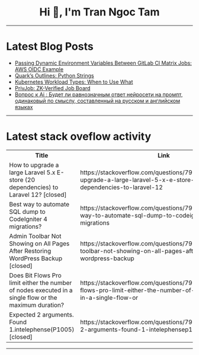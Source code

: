 <h1 align="center">Hi 👋, I'm Tran Ngoc Tam</h1>

---

# Latest Blog Posts 
<!-- BLOG-POST-LIST:START -->
- [Passing Dynamic Environment Variables Between GitLab CI Matrix Jobs: AWS OIDC Example](https://dev.to/u11d/passing-dynamic-environment-variables-between-gitlab-ci-matrix-jobs-aws-oidc-example-1h9c)
- [Quark’s Outlines: Python Strings](https://dev.to/mike-vincent/quarks-outlines-python-strings-30kh)
- [Kubernetes Workload Types: When to Use What](https://dev.to/shohams/kubernetes-workload-types-when-to-use-what-292h)
- [PrivJob: ZK-Verified Job Board](https://dev.to/abraham_root/privjob-zk-verified-job-board-1k66)
- [Вопрос к Ai : Будет ли равнозначным ответ нейросети на промпт, одинаковый по смыслу, составленный на русском и английском языках](https://dev.to/iliya_koltsov_f723b606aaf/vopros-k-ai-budiet-li-ravnoznachnym-otviet-nieirosieti-na-prompt-odinakovyi-po-smyslu-sostavliennyi-3dp5)
<!-- BLOG-POST-LIST:END -->

---

# Latest stack oveflow activity
<table>
  <tr><th>Title</th><th>Link</th></tr>
  <!-- STACKOVERFLOW:START --><tr><td>How to upgrade a large Laravel 5.x E-store &lpar;20 dependencies&rpar; to Laravel 12? [closed]</td><td>https://stackoverflow.com/questions/79758477/how-to-upgrade-a-large-laravel-5-x-e-store-20-dependencies-to-laravel-12</td></tr><tr><td>Best way to automate SQL dump to CodeIgniter 4 migrations?</td><td>https://stackoverflow.com/questions/79758385/best-way-to-automate-sql-dump-to-codeigniter-4-migrations</td></tr><tr><td>Admin Toolbar Not Showing on All Pages After Restoring WordPress Backup [closed]</td><td>https://stackoverflow.com/questions/79758372/admin-toolbar-not-showing-on-all-pages-after-restoring-wordpress-backup</td></tr><tr><td>Does Bit Flows Pro limit either the number of nodes executed in a single flow or the maximum duration?</td><td>https://stackoverflow.com/questions/79758349/does-bit-flows-pro-limit-either-the-number-of-nodes-executed-in-a-single-flow-or</td></tr><tr><td>Expected 2 arguments. Found 1.intelephense&lpar;P1005&rpar; [closed]</td><td>https://stackoverflow.com/questions/79758264/expected-2-arguments-found-1-intelephensep1005</td></tr><!-- STACKOVERFLOW:END -->
</table>

---


